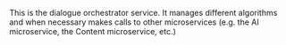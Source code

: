 This is the dialogue orchestrator service. It manages different algorithms and when necessary makes calls to other microservices (e.g. the AI microservice, the Content microservice, etc.)